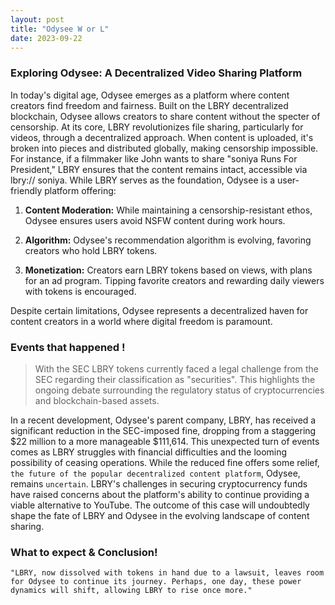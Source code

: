 ```yaml
---
layout: post
title: "Odysee W or L"
date: 2023-09-22
---
```


### Exploring Odysee: A Decentralized Video Sharing Platform

In today's digital age, Odysee emerges as a platform where content creators find freedom and fairness. Built on the LBRY decentralized blockchain, 
Odysee allows creators to share content without the specter of censorship. At its core, LBRY revolutionizes file sharing, particularly for videos, 
through a decentralized approach. When content is uploaded, it's broken into pieces and distributed globally, making censorship impossible. For 
instance, if a filmmaker like John wants to share "soniya Runs For President," LBRY ensures that the content remains intact, accessible via lbry://
soniya. While LBRY serves as the foundation, Odysee is a user-friendly platform offering:

1. **Content Moderation:** While maintaining a censorship-resistant ethos, Odysee ensures users avoid NSFW content during work hours.

2. **Algorithm:** Odysee's recommendation algorithm is evolving, favoring creators who hold LBRY tokens.

3. **Monetization:** Creators earn LBRY tokens based on views, with plans for an ad program. Tipping favorite creators and rewarding daily viewers 
with tokens is encouraged.

Despite certain limitations, Odysee represents a decentralized haven for content creators in a world where digital freedom is paramount.

### Events that happened !

>With the SEC
LBRY tokens currently faced a legal challenge from the SEC regarding their classification as "securities". This highlights the ongoing debate 
surrounding the regulatory status of cryptocurrencies and blockchain-based assets.


In a recent development, Odysee's parent company, LBRY, has received a significant reduction in the SEC-imposed fine, dropping from a staggering 
$22 million to a more manageable $111,614. This unexpected turn of events comes as LBRY struggles with financial difficulties and the looming 
possibility of ceasing operations. While the reduced fine offers some relief, `the future of the popular decentralized content platform`, Odysee, 
remains `uncertain`. LBRY's challenges in securing cryptocurrency funds have raised concerns about the platform's ability to continue providing a 
viable alternative to YouTube. The outcome of this case will undoubtedly shape the fate of LBRY and Odysee in the evolving landscape of content 
sharing.

### What to expect & Conclusion!

`"LBRY, now dissolved with tokens in hand due to a lawsuit, leaves room for Odysee to continue its journey. Perhaps, one day, these power dynamics will shift, allowing LBRY to rise once more."`



